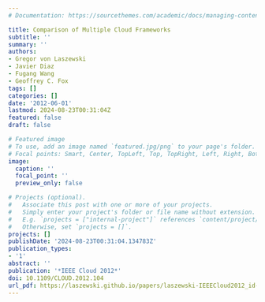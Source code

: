 ```yaml
---
# Documentation: https://sourcethemes.com/academic/docs/managing-content/

title: Comparison of Multiple Cloud Frameworks
subtitle: ''
summary: ''
authors:
- Gregor von Laszewski
- Javier Diaz
- Fugang Wang
- Geoffrey C. Fox
tags: []
categories: []
date: '2012-06-01'
lastmod: 2024-08-23T00:31:04Z
featured: false
draft: false

# Featured image
# To use, add an image named `featured.jpg/png` to your page's folder.
# Focal points: Smart, Center, TopLeft, Top, TopRight, Left, Right, BottomLeft, Bottom, BottomRight.
image:
  caption: ''
  focal_point: ''
  preview_only: false

# Projects (optional).
#   Associate this post with one or more of your projects.
#   Simply enter your project's folder or file name without extension.
#   E.g. `projects = ["internal-project"]` references `content/project/deep-learning/index.md`.
#   Otherwise, set `projects = []`.
projects: []
publishDate: '2024-08-23T00:31:04.134783Z'
publication_types:
- '1'
abstract: ''
publication: '*IEEE Cloud 2012*'
doi: 10.1109/CLOUD.2012.104
url_pdf: https://laszewski.github.io/papers/laszewski-IEEECloud2012_id-4803.pdf
---
```


